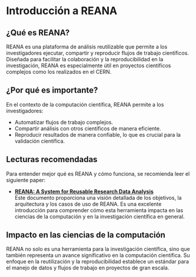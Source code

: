 # Introducción a REANA  

## ¿Qué es REANA?  

REANA es una plataforma de análisis reutilizable que permite a los investigadores ejecutar, compartir y reproducir flujos de trabajo científicos. Diseñada para facilitar la colaboración y la reproducibilidad en la investigación, REANA es especialmente útil en proyectos científicos complejos como los realizados en el CERN.  

## ¿Por qué es importante?  

En el contexto de la computación científica, REANA permite a los investigadores:  

- Automatizar flujos de trabajo complejos.
- Compartir análisis con otros científicos de manera eficiente.  
- Reproducir resultados de manera confiable, lo que es crucial para la validación científica.  

## Lecturas recomendadas  

Para entender mejor qué es REANA y cómo funciona, se recomienda leer el siguiente paper:  

- **[REANA: A System for Reusable Research Data Analysis](https://cds.cern.ch/record/2652340/files/Fulltext.pdf)**  
    Este documento proporciona una visión detallada de los objetivos, la arquitectura y los casos de uso de REANA. Es una excelente introducción para comprender cómo esta herramienta impacta en las ciencias de la computación y en la investigación científica en general.  

## Impacto en las ciencias de la computación  

REANA no solo es una herramienta para la investigación científica, sino que también representa un avance significativo en la computación científica. Su enfoque en la reutilización y la reproducibilidad establece un estándar para el manejo de datos y flujos de trabajo en proyectos de gran escala.  
